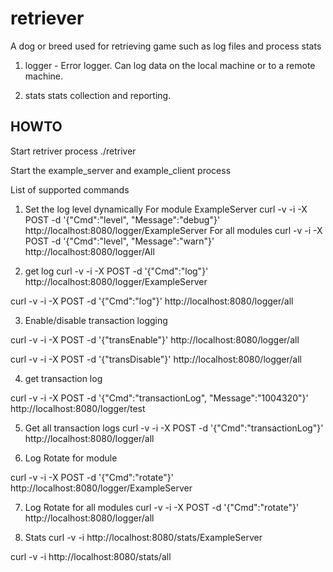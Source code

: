 retriever
=========

A dog or breed used for retrieving game such as log files and process stats

1. logger - Error logger. Can log data on the local machine or to a remote machine. 

2. stats  stats collection and reporting. 


HOWTO
------

Start retriver process
./retriver

Start the example_server and example_client process

List of supported commands

1. Set the log level dynamically
For module ExampleServer
curl -v -i -X POST -d '{"Cmd":"level", "Message":"debug"}' http://localhost:8080/logger/ExampleServer
For all modules
curl -v -i -X POST -d '{"Cmd":"level", "Message":"warn"}' http://localhost:8080/logger/All

2. get log 
curl -v -i -X POST -d '{"Cmd":"log"}' http://localhost:8080/logger/ExampleServer

curl -v -i -X POST -d '{"Cmd":"log"}' http://localhost:8080/logger/all

3. Enable/disable transaction logging

curl -v -i -X POST -d '{"transEnable"}' http://localhost:8080/logger/all 

curl -v -i -X POST -d '{"transDisable"}' http://localhost:8080/logger/all

4. get transaction log 

curl -v -i -X POST -d '{"Cmd":"transactionLog", "Message":"1004320"}' http://localhost:8080/logger/test


5. Get all transaction logs 
curl -v -i -X POST -d '{"Cmd":"transactionLog"}' http://localhost:8080/logger/all

6. Log Rotate for module

curl -v -i -X POST -d '{"Cmd":"rotate"}' http://localhost:8080/logger/ExampleServer

7. Log Rotate for all modules
curl -v -i -X POST -d '{"Cmd":"rotate"}' http://localhost:8080/logger/all

8. Stats
curl -v -i http://localhost:8080/stats/ExampleServer

curl -v -i http://localhost:8080/stats/all
